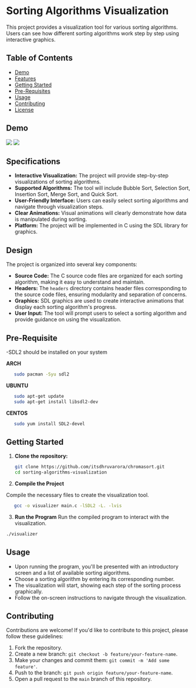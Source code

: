 # Sorting Algorithms Visualization

This project provides a visualization tool for various sorting algorithms. Users can see how different sorting algorithms work step by step using interactive graphics.

## Table of Contents

- [Demo](#demo)
- [Features](#specifications)
- [Getting Started](#getting-started)
- [Pre-Requisites](#pre-requisite)
- [Usage](#usage)
- [Contributing](#contributing)
- [License](#license)

## Demo

<img src = "https://github.com/itsdhruvarora/chromasort/blob/main/images/Screenshot_2023-08-28-13-16-50_1920x1080.png">
<img src = "https://github.com/itsdhruvarora/chromasort/blob/main/images/ezgif-2-59c8117805.gif">

## Specifications

- **Interactive Visualization:** The project will provide step-by-step visualizations of sorting algorithms.
- **Supported Algorithms:** The tool will include Bubble Sort, Selection Sort, Insertion Sort, Merge Sort, and Quick Sort.
- **User-Friendly Interface:** Users can easily select sorting algorithms and navigate through visualization steps.
- **Clear Animations:** Visual animations will clearly demonstrate how data is manipulated during sorting.
- **Platform:** The project will be implemented in C using the SDL library for graphics.

## Design

The project is organized into several key components:

- **Source Code:** The C source code files are organized for each sorting algorithm, making it easy to understand and maintain.
- **Headers:** The `headers` directory contains header files corresponding to the source code files, ensuring modularity and separation of concerns.
- **Graphics:** SDL graphics are used to create interactive animations that display each sorting algorithm's progress.
- **User Input:** The tool will prompt users to select a sorting algorithm and provide guidance on using the visualization.


## Pre-Requisite

-SDL2 should be installed on your system

**ARCH**

```bash
   sudo pacman -Syu sdl2
```

**UBUNTU**

```bash
   sudo apt-get update
   sudo apt-get install libsdl2-dev
```

**CENTOS**

```bash
   sudo yum install SDL2-devel
```


## Getting Started

1. **Clone the repository:**

   ```bash
   git clone https://github.com/itsdhruvarora/chromasort.git
   cd sorting-algorithms-visualization
   ```

2. **Compile the Project**

Compile the necessary files to create the visualization tool.

```bash
   gcc -o visualizer main.c -lSDL2 -L. -lvis
```

3. **Run the Program**
   Run the compiled program to interact with the visualization.

```bash
./visualizer
```

## Usage

- Upon running the program, you'll be presented with an introductory screen and a list of available sorting algorithms.
- Choose a sorting algorithm by entering its corresponding number.
- The visualization will start, showing each step of the sorting process graphically.
- Follow the on-screen instructions to navigate through the visualization.



## Contributing

Contributions are welcome! If you'd like to contribute to this project, please follow these guidelines:

1. Fork the repository.
2. Create a new branch: `git checkout -b feature/your-feature-name`.
3. Make your changes and commit them: `git commit -m 'Add some feature'`.
4. Push to the branch: `git push origin feature/your-feature-name`.
5. Open a pull request to the `main` branch of this repository.
